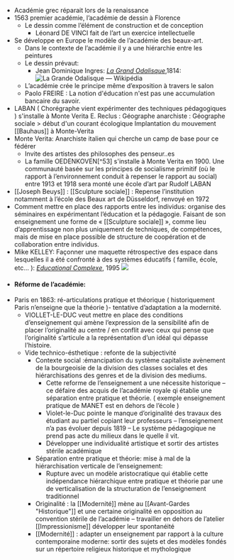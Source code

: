 - Académie grec réparait lors de la renaissance
- 1563 premier académie, l’académie de dessin à Florence
	- Le dessin comme l’élément de construction et de conception
		- Léonard DE VINCI fait de l’art un exercice intellectuelle
- Se développe en Europe le modèle de l’académie des beaux-art.
	- Dans le contexte de l’académie il y a une hiérarchie entre les peintures
	- Le dessin prévaut:
		- Jean Dominique Ingres: [*La Grand Odalisque*](https://fr.wikipedia.org/wiki/La_Grande_Odalisque),1814: ![La Grande Odalisque — Wikipédia](https://upload.wikimedia.org/wikipedia/commons/thumb/4/4a/Jean_Auguste_Dominique_Ingres%2C_La_Grande_Odalisque%2C_1814.jpg/1200px-Jean_Auguste_Dominique_Ingres%2C_La_Grande_Odalisque%2C_1814.jpg)
	- L’académie crée le principe même d’exposition à travers le salon
	- Paolo FREIRE : La notion d'éducation n'est pas une accumulation bancaire du savoir.
- LABAN ( Chorégraphe vient expérimenter des techniques pédagogiques ) s'installe à Monte Verita E. Reclus : Géographe anarchiste : Géographe sociale > début d'un courant écologique Implantation du mouvement [[Bauhaus]] à Monte-Verita
- Monte Verita: Anarchiste italien qui cherche un camp de base pour ce fédérer
	- Invite des artistes des philosophes des penseur..es
	- La famille OEDENKOVEN[^53] s'installe à Monte Verita en 1900. Une communauté basée sur les principes de socialisme primitif (où le rapport à l’environnement conduit à repenser le rapport au social) entre 1913 et 1918 sera monté une école d’art par Rudolf LABAN
- [[Joseph Beuys]] : [[Sculpture sociale]] : Repense l’institution notamment à l’école des Beaux art de Düsseldorf, renvoyé en 1972
- Comment mettre en place des rapports entre les individus: organise des séminaires en expérimentant l’éducation et la pédagogie. Faisant de son enseignement une forme de « [[Sculpture sociale]] », comme lieu d’apprentissage non plus uniquement de techniques, de compétences, mais de mise en place possible de structure de coopération et de collaboration entre individus.
- Mike KELLEY: Façonner une maquette rétrospective des espace dans lesquelles il a été confronté à des systèmes éducatifs ( famille, école, etc… ): [*Educational Complexe*](https://whitney.org/collection/works/10293), 1995 ![](https://whitneymedia.org/assets/artwork/10293/96_50_cropped.jpeg)
- #### <a name="__refheading___toc34406_3754709155"></a>Réforme de l’académie:
- Paris en 1863: ré-articulations pratique et théorique ( historiquement Paris n’enseigne que la théorie )- tentative d’adaptation a la modernité.
	- VIOLLET-LE-DUC veut mettre en place des conditions d’enseignement qui amène l’expression de la sensibilité afin de placer l’originalité au centre / en conflit avec ceux qui pense que l’originalité s’articule a la représentation d’un idéal qui dépasse l’histoire.
	- Vide technico-ésthetique : refonte de la subjectivité
		- Contexte social :émancipation du système capitaliste avènement de la bourgeoisie de la division des classes sociales et des hiérarchisations des genres et de la division des mediums.
			- Cette reforme de l’enseignement a une nécessite historique – ce défaire des acquis de l’académie royale qi établie une séparation entre pratique et théorie.  ( exemple enseignement pratique de MANET est en dehors de l’école )
			- Violet-le-Duc pointe le manque d’originalité des travaux des étudiant au partiel copiant leur professeurs – l’enseignement n’a pas évoluer depuis 1819 – Le système pédagogique ne prend pas acte du milieux dans le quelle il vit.
			- Développer une individualité artistique et sortir des artistes stérile académique
		- Séparation entre pratique et théorie: mise à mal de la hiérarchisation verticale de l’enseignement:
			- Rupture avec un modèle aristocratique qui établie cette indépendance hiérarchique entre pratique et théorie par une de verticalisation de la structuration de l’enseignement traditionnel
		- Originalité : la [[Modernité]] mène au [[Avant-Gardes "Historique"]] et une certaine originalité en opposition au convention stérile de l’académie – travailler en dehors de l’atelier [[Impressionisme]] développer leur spontanéité
		- [[Modernité]] : adapter un enseignement par rapport à la culture contemporaine moderne: sortir des sujets et des modèles fondés sur un répertoire religieux historique et mythologique